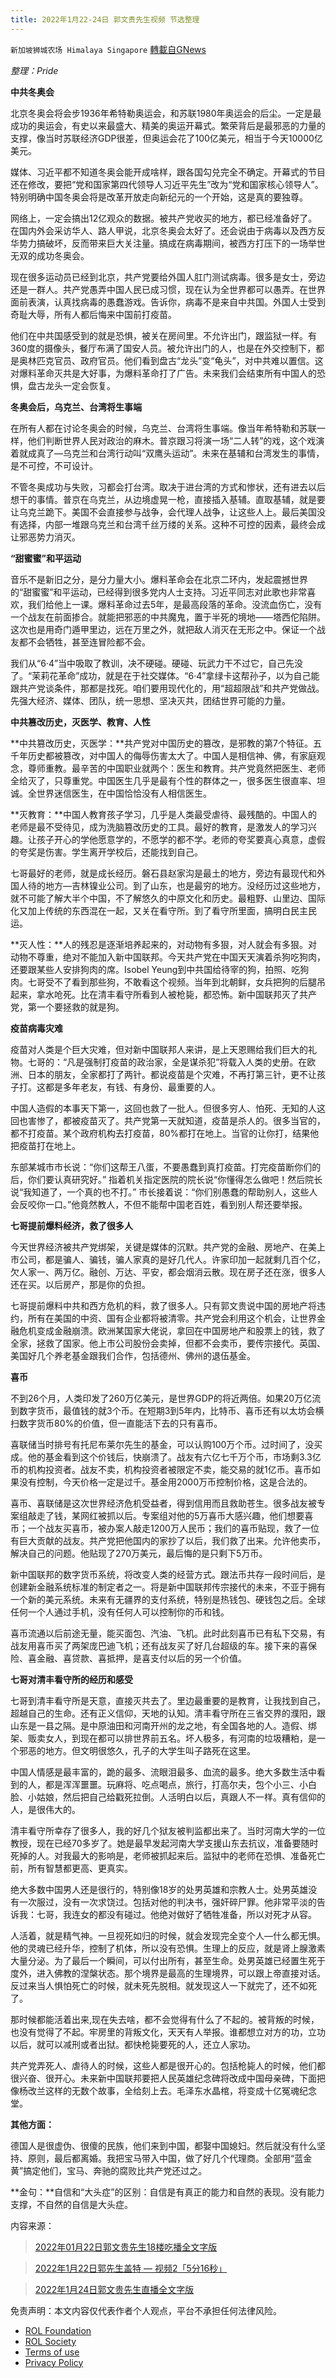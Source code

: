 ```yaml
---
title: 2022年1月22-24日 郭文贵先生视频 节选整理
---
```

`新加坡狮城农场 Himalaya Singapore` [轉載自GNews](https://gnews.org/zh-hans/2291314/)

*整理：Pride*

**中共冬奥会**

北京冬奥会将会步1936年希特勒奥运会，和苏联1980年奥运会的后尘。一定是最成功的奥运会，有史以来最盛大、精美的奥运开幕式。繁荣背后是最邪恶的力量的支撑，像当时苏联经济GDP很差，但奥运会花了100亿美元，相当于今天10000亿美元。

媒体、习近平都不知道冬奥会能开成啥样，跟各国勾兑完全不确定。开幕式的节目还在修改，要把“党和国家第四代领导人习近平先生”改为“党和国家核心领导人”。特别明确中国冬奥会将是改革开放走向新纪元的一个开始，这是真的要独尊。

网络上，一定会搞出12亿观众的数据。被共产党收买的地方，都已经准备好了。在国内外会采访华人、路人甲说，北京冬奥会太好了。还会说由于病毒以及西方反华势力搞破坏，反而带来巨大关注量。搞成在病毒期间，被西方打压下的一场举世无双的成功冬奥会。

现在很多运动员已经到北京，共产党要给外国人肛门测试病毒。很多是女士，旁边还是一群人。共产党愚弄中国人民已成习惯，现在认为全世界都可以愚弄。在世界面前表演，认真找病毒的愚蠢游戏。告诉你，病毒不是来自中共国。外国人士受到奇耻大辱，所有人都后悔来中国前打疫苗。

他们在中共国感受到的就是恐惧，被关在房间里。不允许出门，跟监狱一样。有360度的摄像头，餐厅布满了国安人员。被允许出门的人，也是在外交控制下，都是奥林匹克官员、政府官员。他们看到盘古“龙头”变“龟头”，对中共难以置信。这对爆料革命灭共是大好事，为爆料革命打了广告。未来我们会结束所有中国人的恐惧，盘古龙头一定会恢复。

**冬奥会后，乌克兰、台湾将生事端**

在所有人都在讨论冬奥会的时候，乌克兰、台湾将生事端。像当年希特勒和苏联一样，他们判断世界人民对政治的麻木。普京跟习将演一场“二人转”的戏，这个戏演着就成真了—乌克兰和台湾行动叫“双鹰头运动”。未来在基辅和台湾发生的事情，是不可控，不可设计。

不管冬奥成功与失败，习都会打台湾。取决于进台湾的方式和惨状，还有进去以后想干的事情。普京在乌克兰，从边境虚晃一枪，直接插入基辅。直取基辅，就是要让乌克兰跪下。美国不会直接参与战争，会代理人战争，让这些人上。最后美国没有选择，内部一堆跟乌克兰和台湾千丝万缕的关系。这种不可控的因素，最终会成让邪恶势力消灭。

**“甜蜜蜜”和平运动**

音乐不是新旧之分，是分力量大小。爆料革命会在北京二环内，发起震撼世界的“甜蜜蜜”和平运动，已经得到很多党内人士支持。习近平同志对此歌也非常喜欢，我们给他上一课。爆料革命过去5年，是最高段落的革命。没流血伤亡，没有一个战友在前面掺合。就能把邪恶的中共魔鬼，置于半死的境地——塔西佗陷阱。这次也是用奇门遁甲里边，远在万里之外，就把敌人消灭在无形之中。保证一个战友都不会牺牲，甚至连冒险都不会。

我们从“6·4”当中吸取了教训，决不硬碰。硬碰、玩武力干不过它，自己先没了。“茉莉花革命”成功，就是在于社交媒体。“6·4”拿绿卡这帮孙子，以为自己能跟共产党谈条件，那都是找死。咱们要用现代化的，用“超超限战”和共产党做战。先强大经济、媒体、团队，统一思想、坚决灭共，团结世界可能的力量。

**中共篡改历史，灭医学、教育、人性**

**中共篡改历史，灭医学：**共产党对中国历史的篡改，是邪教的第7个特征。五千年历史都被篡改，对中国人的侮辱伤害太大了。中国人是相信神、佛，有家庭观念，尊师重教。最辛苦的中国职业就两个：医生和教育。共产党竟然把医生、老师全给灭了，只尊重党。中国医生几乎是最有个性的群体之一，很多医生很直率、坦诚。全世界迷信医生，在中国恰恰没有人相信医生。

**灭教育：**中国人教育孩子学习，几乎是人类最受虐待、最残酷的。中国人的老师是最不受待见，成为洗脑篡改历史的工具。最好的教育，是激发人的学习兴趣。让孩子开心的学他愿意学的，不愿学的都不学。老师的夸奖要真心真意，虚假的夸奖是伤害。学生离开学校后，还能找到自己。

七哥最好的老师，就是成长经历。磐石县赵家沟是最土的地方，旁边有最现代和外国人待的地方—吉林镍业公司。到了山东，也是最穷的地方。没经历过这些地方，就不可能了解大半个中国，不了解悠久的中原文化和历史。最粗野、山里边、国际化又加上传统的东西混在一起，又关在看守所。到了看守所里面，搞明白民主民运。

**灭人性：**人的残忍是逐渐培养起来的，对动物有多狠，对人就会有多狠。对动物不尊重，绝对不能加入新中国联邦。今天共产党在中国天天演着杀狗吃狗肉，还要跟某些人安排狗肉的席。Isobel Yeung到中共国给待宰的狗，拍照、吃狗肉。七哥受不了看到那些狗，不敢看这个视频。当年到北朝鲜，女兵把狗的后腿吊起来，拿水呛死。比在清丰看守所看到人被枪毙，都恐怖。新中国联邦灭了共产党，第一个要拯救的就是狗。

**疫苗病毒灾难**

疫苗对人类是个巨大灾难，但对新中国联邦人来讲，是上天恩赐给我们巨大的礼物。七哥的：“凡是强制打疫苗的政治家，全是谋杀犯”将载入人类的史册。在欧洲、日本的朋友，全家都打了两针。都说疫苗是个灾难，不再打第三针，更不让孩子打。这都是多年老友，有钱、有身份、最重要的人。

中国人造假的本事天下第一，这回也救了一批人。但很多穷人、怕死、无知的人这回也害惨了，都被疫苗灭了。共产党第一天就知道，疫苗是杀人的。很多当官的，都不打疫苗。某个政府机构去打疫苗，80%都打在地上。当官的让你打，结果他把疫苗打在地上。

东部某城市市长说：“你们这帮王八蛋，不要愚蠢到真打疫苗。打完疫苗断你们的后，你们要认真研究好。” 指着机关指定医院的院长说“你懂得怎么做吧！然后院长说“我知道了，一个真的也不打。” 市长接着说：“你们别愚蠢的帮助别人，这些人会反咬你一口。”他竟然教人，不但不能帮中国老百姓，看到别人帮还要举报。

**七哥提前爆料经济，救了很多人**

今天世界经济被共产党绑架，关键是媒体的沉默。共产党的金融、房地产、在美上市公司，都是骗人、骗钱，骗人家真的是好几代人。许家印加一起就剩几百个亿，欠人家一、两万亿。融创、万达、平安，都会烟消云散。现在房子还在涨，很多人还在买。以后房产，那是你的负担。

七哥提前爆料中共和西方危机的料，救了很多人。只有郭文贵说中国的房地产将违约，所有在美国的中资、国有企业都将被清零。共产党会利用这个机会，让世界金融危机变成金融崩溃。欧洲某国家大佬说，拿回在中国房地产和股票上的钱，救了全家，拯救了国家。他上市公司股份会卖掉，但都不会卖币，要传宗接代。英国、美国好几个养老基金跟我们合作，包括德州、佛州的退伍基金。

**喜币**

不到26个月，人类印发了260万亿美元，是世界GDP的将近两倍。如果20万亿流到数字货币，最值钱的就3个币。在短期3到5年内，比特币、喜币还有以太坊会横扫数字货币80%的价值，但一直能活下去的只有喜币。

喜联储当时排号有托尼布莱尔先生的基金，可以认购100万个币。过时间了，没买成。他的基金看到这个价钱后，快崩溃了。战友有六亿七千万个币，市场剩3.3亿币的机构投资者。战友不卖，机构投资者被限定不卖，能交易的就1亿币。喜币如果没有控制，今天价格一定是过千。基金用2000万币控制价格，这是合法的。

喜币、喜联储是这次世界经济危机受益者，得到信用而且救助苍生。很多战友被专案组敲走了钱，某网红被抓以后。专案组对他的5万喜币大感兴趣，他们想要喜币；一个战友买喜币，被办案人敲走1200万人民币；我们的喜币贴现，救了一位有巨大贡献的战友。共产党把他国内的家抄了以后，我们救了出来。允许他卖币，解决自己的问题。他贴现了270万美元，最后悔的是只剩下5万币。

新中国联邦的数字货币系统，将改变人类的经营方式。跟法币共存一段时间后，是创建新金融系统标准的制定者之一。将是新中国联邦传宗接代的未来，不亚于拥有一个新的美元系统。未来有无疆界的支付系统，特别是热钱包、硬钱包之后。全球任何一个人通过手机，没有任何人可以控制你的币和钱。

喜币流通以后前途无量，能买面包、汽油、飞机。此时此刻喜币已有私下交易，有战友用喜币买了两架庞巴迪飞机；还有战友买了好几台超级的车。接下来的喜保险、喜金融、喜贷款、喜抵押，是喜支付以后的另一个价值。

**七哥对清丰看守所的经历和感受**

七哥到清丰看守所是天意，直接灭共去了。里边最重要的是教育，让我找到自己，超越自己的生命。还有正义信仰，天地的认知。清丰看守所在三省交界的濮阳，跟山东是一县之隔。是中原油田和河南开州的龙之地，有全国各地的人。造假、绑架、贩卖女人，到现在都可以排世界前五名。坏人极多，有河南的垃圾糟粕，是一个邪恶的地方。但文明很悠久，孔子的大学生叫子路死在这里。

中国人情感是最丰富的，跪的最多、流眼泪最多、血流的最多。绝大多数生活中看到的人，都是浑浑噩噩。玩麻将、吃点喝点，旅行，打高尔夫，包个小三、小白脸、小姑娘，然后把自己给戳死拉倒。人活明白以后，真跟人不一样。真有信仰的人，是很伟大的。

清丰看守所幸存了很多人，我的好几个狱友被判监都出来了。当时河南大学的一位教授，现在已经70多岁了。她是最早发起河南大学支援山东去抗议，准备要随时死掉的人。对我最大的影响是，老师被抓起来后。监狱中的老师在恐惧、准备死亡前，所有智慧都更高、更真实。

绝大多数中国男人还是很行的，特别像18岁的处男英雄和宗教人士。处男英雄没有一次服过，没有一次求饶过。包括对他的判决书，强奸碎尸罪。他非常平淡的告诉我：七哥，我连女的都没有碰过。他绝对做好了牺牲准备，所以对死才从容。

人活着，就是精气神。一旦视死如归的时候，就会发现完全变个人—什么都无惧。他的灵魂已经升华，控制了机体，所以没有恐惧。生理上的反应，就是肾上腺激素大量分泌。为了最后一个瞬间，可以付出所有，甚至生命。处男英雄已经置生死于度外，进入佛教的涅槃状态。那个境界是最高的生理境界，可以跟上帝直接对话。反过来当人惧怕死亡的时候，就未死先脱相。就发现这人一下就完了，还不如死了。

那时候都能活着出来,现在失去啥，都不会觉得有什么了不起的。被背叛的时候，也没有觉得了不起。牢房里的背叛文化，天天有人举报。谁都想立对方的功，立功以后，就可以减刑或者出狱。都快枪毙要死的人，还立人家功。

共产党弄死人、虐待人的时候，这些人都是很开心的。包括枪毙人的时候，他们都很兴奋、很开心。未来新中国联邦要把人民英雄纪念碑将改成中国母亲碑，下面把像杨改兰这样的无数个故事，全给刻上去。毛泽东水晶棺，将变成十亿冤魂纪念堂。

**其他方面：**

德国人是很虚伪、很傻的民族，他们来到中国，都娶中国媳妇。然后就没有什么坚持、原则，最后都离婚。我把宝马带入中国，做了好几个代理商。全部用“蓝金黄”搞定他们，宝马、奔驰的腐败比共产党还过之。

**金句：**自信和“大头症”的区别：自信是有真正的能力和自然的表现。没有能力支撑，不自然的自信是大头症。

内容来源：



> [2022年01月22日郭文贵先生18楼吃播全文字版](https://gnews.org/zh-hans/1899351/)





> [2022年1月22日郭先生盖特 — 视频2「5分16秒」](https://gnews.org/zh-hans/1901623/)





> [2022年1月24日郭文贵先生直播全文字版](https://gnews.org/zh-hans/1909538/)



 

免责声明：本文内容仅代表作者个人观点，平台不承担任何法律风险。

- [ROL Foundation](https://rolfoundation.org/)
- [ROL Society](https://rolsociety.org/)
- [Terms of use](https://gnews.org/terms-of-use-3/)
- [Privacy Policy](https://gnews.org/privacy-policy/)
